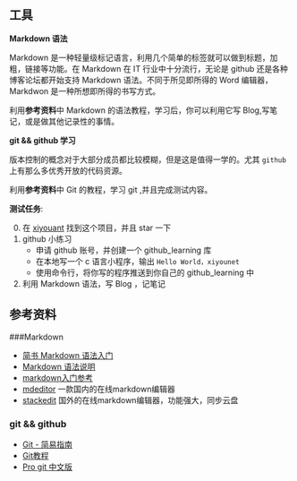 
## 工具 
  **Markdown 语法**
  
   Markdown 是一种轻量级标记语言，利用几个简单的标签就可以做到标题，加粗，链接等功能。在 Markdown 在 IT 行业中十分流行，无论是 github 还是各种博客论坛都开始支持 Markdown 语法。不同于所见即所得的 Word 编辑器，Markdwon 是一种所想即所得的书写方式。
   
   利用**参考资料**中 Markdown 的语法教程，学习后，你可以利用它写 Blog,写笔记，或是做其他记录性的事情。
   
  **git && github 学习**
   
   版本控制的概念对于大部分成员都比较模糊，但是这是值得一学的。尤其 `github` 上有那么多优秀开放的代码资源。
  
   利用**参考资料**中 Git 的教程，学习 git ,并且完成测试内容。
   
**测试任务**: 

0. 在 [xiyouant](https://github.com/xiyouant) 找到这个项目，并且 star 一下
1. github 小练习
   * 申请 github 账号，并创建一个 github_learning 库 
   * 在本地写一个 c 语言小程序，输出 `Hello World，xiyounet` 
   * 使用命令行，将你写的程序推送到你自己的 github_learning 中
2. 利用 Markdown 语法，写 Blog ，记笔记
   


## 参考资料

###Markdown
   
- [简书 Markdown 语法入门](http://www.jianshu.com/p/q81RER)
- [Markdown 语法说明](http://wowubuntu.com/markdown/) 
- [markdown入门参考](https://github.com/LearnShare/Learning-Markdown/blob/master/README.md)
- [mdeditor](https://www.zybuluo.com/mdeditor)  一款国内的在线markdown编辑器
- [stackedit](https://stackedit.io) 国外的在线markdown编辑器，功能强大，同步云盘 
 

### git && github
- [Git - 简易指南](http://rogerdudler.github.io/git-guide/index.zh.html)
- [Git教程](http://www.liaoxuefeng.com/wiki/0013739516305929606dd18361248578c67b8067c8c017b000)
- [Pro git 中文版](http://git-scm.com/book/zh/v2)	
